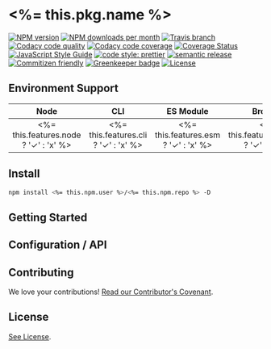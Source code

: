 # <%= this.pkg.name %>

<!-- Shields. -->
<p>
    <!-- NPM version. -->
    <a href="https://www.npmjs.com/package/<%= this.npm.user %>/<%= this.npm.repo %>"><img alt="NPM version" src="https://img.shields.io/npm/v/<%= this.npm.user %>/<%= this.npm.repo %>.svg?style=flat-square"></a>
    <!-- NPM downloads/month. -->
    <a href="https://www.npmjs.com/package/<%= this.npm.user %>/<%= this.npm.repo %>"><img alt="NPM downloads per month" src="https://img.shields.io/npm/dm/<%= this.npm.user %>/<%= this.npm.repo %>.svg?style=flat-square"></a>
    <!-- Travis branch. -->
    <a href="https://github.com/<%= this.github.user %>/<%= this.github.repo %>/tree/master"><img alt="Travis branch" src="https://img.shields.io/travis/rust-lang/rust/master.svg?style=flat-square&label=master"></a>
    <!-- Codacy. -->
    <a href="https://www.codacy.com"><img alt="Codacy code quality" src="https://img.shields.io/codacy/grade//master.svg?style=flat-square"></a>
    <a href="https://www.codacy.com"><img alt="Codacy code coverage" src="https://img.shields.io/codacy/coverage//master.svg?style=flat-square"></a>
    <!-- Coveralls -->
    <a href='https://coveralls.io/github/<%= this.github.user %>/<%= this.github.repo %>?branch=master'><img src='https://img.shields.io/coveralls/github/<%= this.github.user %>/<%= this.github.repo %>/master.svg?style=flat-square' alt='Coverage Status' /></a>
    <!-- JS Standard style. -->
    <a href="https://standardjs.com"><img alt="JavaScript Style Guide" src="https://img.shields.io/badge/code_style-standard-brightgreen.svg?style=flat-square"></a>
    <!-- Prettier code style. -->
    <a href="https://prettier.io/"><img alt="code style: prettier" src="https://img.shields.io/badge/code_style-prettier-ff69b4.svg?style=flat-square"></a>
    <!-- Semantic release. -->
    <a href="https://github.com/semantic-release/semantic-release"><img alt="semantic release" src="https://img.shields.io/badge/%20%20%F0%9F%93%A6%F0%9F%9A%80-semantic--release-e10079.svg?style=flat-square"></a>
    <!-- Commitizen friendly. -->
    <a href="http://commitizen.github.io/cz-cli/"><img alt="Commitizen friendly" src="https://img.shields.io/badge/commitizen-friendly-brightgreen.svg?style=flat-square"></a>
    <!-- Greenkeeper. -->
    <a href="https://greenkeeper.io/"><img src="https://badges.greenkeeper.io/<%= this.github.user %>/<%= this.github.repo %>.svg?style=flat-square" alt="Greenkeeper badge"></a>
    <!-- MIT License. -->
    <a href="LICENSE.md"><img alt="License" src="https://img.shields.io/npm/l/express.svg?style=flat-square"></a>
</p>

## Environment Support

| Node | CLI | ES Module | Browser | UMD |
| :--: | :-: | :-------: | :-----: | :-: |
| <%= this.features.node ? '✓' : 'x' %> | <%= this.features.cli ? '✓' : 'x' %> | <%= this.features.esm ? '✓' : 'x' %> | <%= this.features.browser ? '✓' : 'x' %> | <%= this.features.umd ? '✓' : 'x' %> |

## Install

```sh
npm install <%= this.npm.user %>/<%= this.npm.repo %> -D
```

## Getting Started

## Configuration / API

## Contributing

We love your contributions! [Read our Contributor's Covenant](CONTRIBUTING.md).

## License

[See License](LICENSE.md).